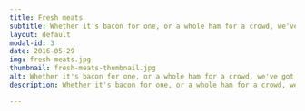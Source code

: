 ```yaml
---
title: Fresh meats
subtitle: Whether it's bacon for one, or a whole ham for a crowd, we've got you covered.
layout: default
modal-id: 3
date: 2016-05-29
img: fresh-meats.jpg
thumbnail: fresh-meats-thumbnail.jpg
alt: Whether it's bacon for one, or a whole ham for a crowd, we've got you covered.
description: Whether it's bacon for one, or a whole ham for a crowd, we've got you covered.

---
```

